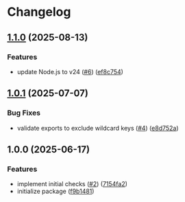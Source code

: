 # Changelog

## [1.1.0](https://github.com/zakodium/test-package-action/compare/v1.0.1...v1.1.0) (2025-08-13)


### Features

* update Node.js to v24 ([#6](https://github.com/zakodium/test-package-action/issues/6)) ([ef8c754](https://github.com/zakodium/test-package-action/commit/ef8c75473e35c6e8c0a87f5dde72fcfc9cba0a36))

## [1.0.1](https://github.com/zakodium/test-package-action/compare/v1.0.0...v1.0.1) (2025-07-07)


### Bug Fixes

* validate exports to exclude wildcard keys ([#4](https://github.com/zakodium/test-package-action/issues/4)) ([e8d752a](https://github.com/zakodium/test-package-action/commit/e8d752ac00a6762d00c5b432c7052abe6a804df7))

## 1.0.0 (2025-06-17)


### Features

* implement initial checks ([#2](https://github.com/zakodium/test-package-action/issues/2)) ([7154fa2](https://github.com/zakodium/test-package-action/commit/7154fa2fc99d7e7d4abdefe649d9aa52212daa91))
* initialize package ([f9b1481](https://github.com/zakodium/test-package-action/commit/f9b1481b1bd701bf630cb3668e9c55d382f47383))

